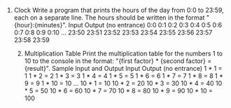 01. Clock
Write a program that prints the hours of the day from 0:0 to 23:59, each on a separate line.
The hours should be written in the format "{hour}:{minutes}".
Input	        Output
(no entrance)	0:0
              0:1
              0:2
              0:3
              0:4
              0:5
              0:6
              0:7
              0:8
              0:9
              0:10
              ...
              23:50
              23:51
              23:52
              23:53
              23:54
              23:55
              23:56
              23:57
              23:58
              23:59
    
    02. Multiplication Table
Print the multiplication table for the numbers 1 to 10 to the console in the format:
"{first factor} * {second factor} = {result}".
Sample Input and Output
Input Output
(no entrance)	1 * 1 = 1
1 * 2 = 2
1 * 3 = 3
1 * 4 = 4
1 * 5 = 5
1 * 6 = 6
1 * 7 = 7
1 * 8 = 8
1 * 9 = 9
1 * 10 = 10
...
10 * 1 = 10
10 * 2 = 20
10 * 3 = 30
10 * 4 = 40
10 * 5 = 50
10 * 6 = 60
10 * 7 = 70
10 * 8 = 80
10 * 9 = 90
10 * 10 = 100

